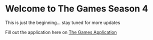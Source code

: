 # Welcome to The Games Season 4

This is just the beginning... stay tuned for more updates

Fill out the application here on [The Games Application](https://forms.gle/WKk4NEcAZpLM24HW8)

